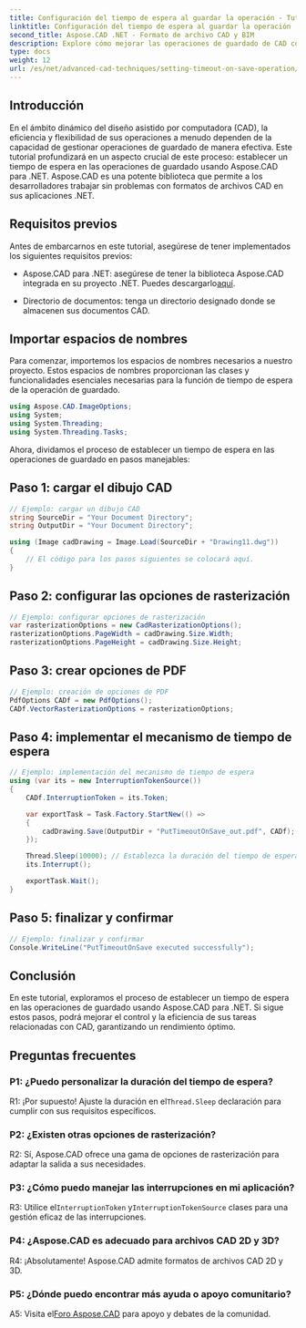 ```yaml
---
title: Configuración del tiempo de espera al guardar la operación - Tutorial de Aspose.CAD
linktitle: Configuración del tiempo de espera al guardar la operación
second_title: Aspose.CAD .NET - Formato de archivo CAD y BIM
description: Explore cómo mejorar las operaciones de guardado de CAD con configuraciones de tiempo de espera usando Aspose.CAD para .NET. Aumente la eficiencia y el control en sus aplicaciones .NET.
type: docs
weight: 12
url: /es/net/advanced-cad-techniques/setting-timeout-on-save-operation/
---
```

## Introducción

En el ámbito dinámico del diseño asistido por computadora (CAD), la eficiencia y flexibilidad de sus operaciones a menudo dependen de la capacidad de gestionar operaciones de guardado de manera efectiva. Este tutorial profundizará en un aspecto crucial de este proceso: establecer un tiempo de espera en las operaciones de guardado usando Aspose.CAD para .NET. Aspose.CAD es una potente biblioteca que permite a los desarrolladores trabajar sin problemas con formatos de archivos CAD en sus aplicaciones .NET.

## Requisitos previos

Antes de embarcarnos en este tutorial, asegúrese de tener implementados los siguientes requisitos previos:

- Aspose.CAD para .NET: asegúrese de tener la biblioteca Aspose.CAD integrada en su proyecto .NET. Puedes descargarlo[aquí](https://releases.aspose.com/cad/net/).

- Directorio de documentos: tenga un directorio designado donde se almacenen sus documentos CAD.

## Importar espacios de nombres

Para comenzar, importemos los espacios de nombres necesarios a nuestro proyecto. Estos espacios de nombres proporcionan las clases y funcionalidades esenciales necesarias para la función de tiempo de espera de la operación de guardado.

```csharp
using Aspose.CAD.ImageOptions;
using System;
using System.Threading;
using System.Threading.Tasks;
```

Ahora, dividamos el proceso de establecer un tiempo de espera en las operaciones de guardado en pasos manejables:

## Paso 1: cargar el dibujo CAD

```csharp
// Ejemplo: cargar un dibujo CAD
string SourceDir = "Your Document Directory";
string OutputDir = "Your Document Directory";

using (Image cadDrawing = Image.Load(SourceDir + "Drawing11.dwg"))
{
    // El código para los pasos siguientes se colocará aquí.
}
```

## Paso 2: configurar las opciones de rasterización

```csharp
// Ejemplo: configurar opciones de rasterización
var rasterizationOptions = new CadRasterizationOptions();
rasterizationOptions.PageWidth = cadDrawing.Size.Width;
rasterizationOptions.PageHeight = cadDrawing.Size.Height;
```

## Paso 3: crear opciones de PDF

```csharp
// Ejemplo: creación de opciones de PDF
PdfOptions CADf = new PdfOptions();
CADf.VectorRasterizationOptions = rasterizationOptions;
```

## Paso 4: implementar el mecanismo de tiempo de espera

```csharp
// Ejemplo: implementación del mecanismo de tiempo de espera
using (var its = new InterruptionTokenSource())
{
    CADf.InterruptionToken = its.Token;

    var exportTask = Task.Factory.StartNew(() =>
    {
        cadDrawing.Save(OutputDir + "PutTimeoutOnSave_out.pdf", CADf);
    });

    Thread.Sleep(10000); // Establezca la duración del tiempo de espera deseado en milisegundos
    its.Interrupt();

    exportTask.Wait();
}
```

## Paso 5: finalizar y confirmar

```csharp
// Ejemplo: finalizar y confirmar
Console.WriteLine("PutTimeoutOnSave executed successfully");
```

## Conclusión

En este tutorial, exploramos el proceso de establecer un tiempo de espera en las operaciones de guardado usando Aspose.CAD para .NET. Si sigue estos pasos, podrá mejorar el control y la eficiencia de sus tareas relacionadas con CAD, garantizando un rendimiento óptimo.

## Preguntas frecuentes

### P1: ¿Puedo personalizar la duración del tiempo de espera?

 R1: ¡Por supuesto! Ajuste la duración en el`Thread.Sleep` declaración para cumplir con sus requisitos específicos.

### P2: ¿Existen otras opciones de rasterización?

R2: Sí, Aspose.CAD ofrece una gama de opciones de rasterización para adaptar la salida a sus necesidades.

### P3: ¿Cómo puedo manejar las interrupciones en mi aplicación?

 R3: Utilice el`InterruptionToken` y`InterruptionTokenSource` clases para una gestión eficaz de las interrupciones.

### P4: ¿Aspose.CAD es adecuado para archivos CAD 2D y 3D?

R4: ¡Absolutamente! Aspose.CAD admite formatos de archivos CAD 2D y 3D.

### P5: ¿Dónde puedo encontrar más ayuda o apoyo comunitario?

 A5: Visita el[Foro Aspose.CAD](https://forum.aspose.com/c/cad/19) para apoyo y debates de la comunidad.